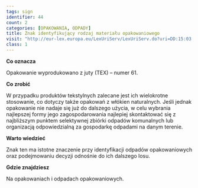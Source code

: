 ```yaml
---
tags: sign
identifier: 44
count: 2
categories: [OPAKOWANIA, ODPADY]
title: Znak identyfikujący rodzaj materiału opakowaniowego
visit: "http://eur-lex.europa.eu/LexUriServ/LexUriServ.do?uri=DD:15:03:31997D0129:PL:PDF"
class: 1
---
```

**Co oznacza**

Opakowanie wyprodukowano z juty (TEX) – numer 61.

**Co zrobić**

W przypadku produktów tekstylnych zalecane jest ich wielokrotne stosowanie, co dotyczy także opakowań z włókien naturalnych. Jeśli jednak opakowanie nie nadaje się już do dalszego użycia, w celu wybrania najlepszej formy jego zagospodarowania najlepiej skontaktować się z najbliższym punktem selektywnej zbiórki odpadów komunalnych lub organizacją odpowiedzialną za gospodarkę odpadami na danym terenie.

**Warto wiedzieć**

Znak ten ma istotne znaczenie przy identyfikacji odpadów opakowaniowych oraz podejmowaniu decyzji odnośnie do ich dalszego losu.

**Gdzie znajdziesz**

Na opakowaniach i odpadach opakowaniowych.

